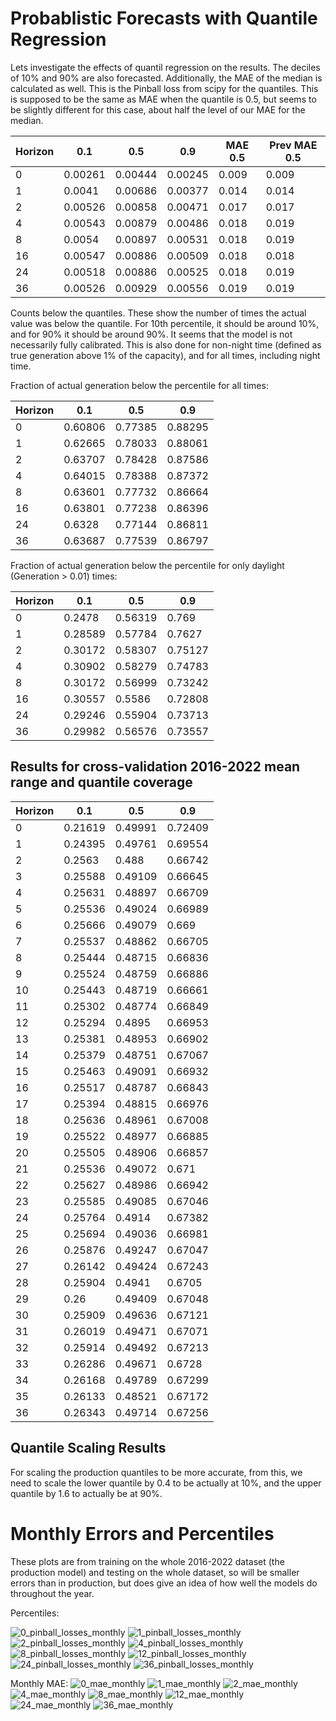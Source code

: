 

# Probablistic Forecasts with Quantile Regression

Lets investigate the effects of quantil regression on the results. The deciles of 10% and 90% are also forecasted.
Additionally, the MAE of the median is calculated as well. This is the Pinball loss from scipy for the quantiles.
This is supposed to be the same as MAE when the quantile is 0.5, but seems to be slightly different for this case, about half the level of
our MAE for the median.

| Horizon | 0.1   | 0.5   | 0.9   | MAE 0.5 | Prev MAE 0.5 |
|---------|-------|-------|-------|---------|---------|
| 0       | 0.00261 | 0.00444 | 0.00245 | 0.009   | 0.009 |
| 1       | 0.0041 | 0.00686 | 0.00377 | 0.014   | 0.014 |
| 2       | 0.00526 | 0.00858 | 0.00471 | 0.017   | 0.017 |
| 4       | 0.00543 | 0.00879 | 0.00486 | 0.018   | 0.019 |
| 8       | 0.0054 | 0.00897 | 0.00531 | 0.018   | 0.019 |
| 16      | 0.00547 | 0.00886 | 0.00509 | 0.018   | 0.018 |
| 24      | 0.00518 | 0.00886 | 0.00525 | 0.018   | 0.019 |
| 36      | 0.00526 | 0.00929 | 0.00556 | 0.019   | 0.019 |

Counts below the quantiles. These show the number of times the actual value was below the quantile.
For 10th percentile, it should be around 10%, and for 90% it should be around 90%. It seems that the model
is not necessarily fully calibrated. This is also done for non-night time (defined as true generation above 1% of the capacity), and
for all times, including night time.

Fraction of actual generation below the percentile for all times:

| Horizon | 0.1   | 0.5      | 0.9      |
|---------|-------|----------|----------|
| 0       | 0.60806 | 0.77385  | 0.88295  |
| 1       | 0.62665 | 0.78033  | 0.88061  |
| 2       | 0.63707 | 0.78428  | 0.87586  |
| 4       | 0.64015 | 0.78388  | 0.87372  |
| 8       | 0.63601 | 0.77732  | 0.86664  |
| 16      | 0.63801 | 0.77238    | 0.86396  |
| 24      | 0.6328 | 0.77144    | 0.86811  |
| 36      | 0.63687 | 0.77539   | 0.86797  |

Fraction of actual generation below the percentile for only daylight (Generation > 0.01) times:

| Horizon | 0.1   | 0.5   | 0.9   |
|---------|-------|-------|-------|
| 0       | 0.2478 | 0.56319| 0.769 |
| 1       | 0.28589| 0.57784 | 0.7627 |
| 2       | 0.30172 | 0.58307 | 0.75127 |
| 4       | 0.30902 | 0.58279 | 0.74783 |
| 8       | 0.30172 | 0.56999 | 0.73242 |
| 16      | 0.30557 | 0.5586 | 0.72808 |
| 24      | 0.29246 | 0.55904 | 0.73713 |
| 36      | 0.29982 | 0.56576 | 0.73557 |

## Results for cross-validation 2016-2022 mean range and quantile coverage

| Horizon | 0.1     | 0.5     | 0.9     |
|---------|---------|---------|---------|
| 0       | 0.21619 | 0.49991 | 0.72409 |
| 1       | 0.24395 | 0.49761 | 0.69554 |
| 2       | 0.2563  | 0.488   | 0.66742 |
| 3       | 0.25588 | 0.49109 | 0.66645 |
| 4       | 0.25631 | 0.48897 | 0.66709 |
| 5       | 0.25536 | 0.49024 | 0.66989 |
| 6       | 0.25666 | 0.49079 | 0.669   |
| 7       | 0.25537 | 0.48862 | 0.66705 |
| 8       | 0.25444 | 0.48715 | 0.66836 |
| 9       | 0.25524 | 0.48759 | 0.66886 |
| 10      | 0.25443 | 0.48719 | 0.66661 |
| 11      | 0.25302 | 0.48774 | 0.66849 |
| 12      | 0.25294 | 0.4895  | 0.66953 |
| 13      | 0.25381 | 0.48953 | 0.66902 |
| 14      | 0.25379 | 0.48751 | 0.67067 |
| 15      | 0.25463 | 0.49091 | 0.66932 |
| 16      | 0.25517 | 0.48787 | 0.66843 |
| 17      | 0.25394 | 0.48815 | 0.66976 |
| 18      | 0.25636 | 0.48961 | 0.67008 |
| 19      | 0.25522 | 0.48977 | 0.66885 |
| 20      | 0.25505 | 0.48906 | 0.66857 |
| 21      | 0.25536 | 0.49072 | 0.671   |
| 22      | 0.25627 | 0.48986 | 0.66942 |
| 23      | 0.25585 | 0.49085 | 0.67046 |
| 24      | 0.25764 | 0.4914  | 0.67382 |
| 25      | 0.25694 | 0.49036 | 0.66981 |
| 26      | 0.25876 | 0.49247 | 0.67047 |
| 27      | 0.26142 | 0.49424 | 0.67243 |
| 28      | 0.25904 | 0.4941  | 0.6705  |
| 29      | 0.26    | 0.49409 | 0.67048 |
| 30      | 0.25909 | 0.49636 | 0.67121 |
| 31      | 0.26019 | 0.49471 | 0.67071 |
| 32      | 0.25914 | 0.49492 | 0.67213 |
| 33      | 0.26286 | 0.49671 | 0.6728  |
| 34      | 0.26168 | 0.49789 | 0.67299 |
| 35      | 0.26133 | 0.48521 | 0.67172 |
| 36      | 0.26343 | 0.49714 | 0.67256 |


## Quantile Scaling Results

For scaling the production quantiles to be more accurate, from this, we need to scale
the lower quantile by 0.4 to be actually at 10%, and the upper quantile by 1.6 to actually be at 90%.


# Monthly Errors and Percentiles

These plots are from training on the whole 2016-2022 dataset (the production model) and testing on the whole dataset, so will be smaller errors than in production, but does give an idea of how well the models do throughout the year.

Percentiles:

![0_pinball_losses_monthly](https://github.com/openclimatefix/uk-pv-national-xg/assets/7170359/d02fc568-df2d-4989-9fcb-3ef0264a288b)
![1_pinball_losses_monthly](https://github.com/openclimatefix/uk-pv-national-xg/assets/7170359/fded24d7-2536-4153-b3ff-1e7382865acb)
![2_pinball_losses_monthly](https://github.com/openclimatefix/uk-pv-national-xg/assets/7170359/8294efac-8c91-4264-9816-a67092c155d5)
![4_pinball_losses_monthly](https://github.com/openclimatefix/uk-pv-national-xg/assets/7170359/9fbf9199-4bc0-4df7-8678-2e1e9138a276)
![8_pinball_losses_monthly](https://github.com/openclimatefix/uk-pv-national-xg/assets/7170359/0b99f433-0d9c-4c45-8185-bf6c0c91ed32)
![12_pinball_losses_monthly](https://github.com/openclimatefix/uk-pv-national-xg/assets/7170359/f563a760-6a89-4716-9a24-2581d424fce5)
![24_pinball_losses_monthly](https://github.com/openclimatefix/uk-pv-national-xg/assets/7170359/27b92f86-b1da-45a6-a939-a0cd9ca8707e)
![36_pinball_losses_monthly](https://github.com/openclimatefix/uk-pv-national-xg/assets/7170359/7692993b-b208-4351-8a48-cfe8b12e968a)


Monthly MAE:
![0_mae_monthly](https://github.com/openclimatefix/uk-pv-national-xg/assets/7170359/2736fafb-1fe7-45a0-84f6-bb9dfb2dfddc)
![1_mae_monthly](https://github.com/openclimatefix/uk-pv-national-xg/assets/7170359/07232ed6-fceb-47d5-b7f2-e0089869e210)
![2_mae_monthly](https://github.com/openclimatefix/uk-pv-national-xg/assets/7170359/f2c4b156-c388-4417-9548-aad49f8de89b)
![4_mae_monthly](https://github.com/openclimatefix/uk-pv-national-xg/assets/7170359/3267aeb4-228c-4c23-9678-a45e0ad696ed)
![8_mae_monthly](https://github.com/openclimatefix/uk-pv-national-xg/assets/7170359/9714f916-9d2e-401b-a493-710481a2a57a)
![12_mae_monthly](https://github.com/openclimatefix/uk-pv-national-xg/assets/7170359/a5373018-6a1e-4a5a-870f-d49c60af9284)
![24_mae_monthly](https://github.com/openclimatefix/uk-pv-national-xg/assets/7170359/50ab93e5-43ac-474d-98e9-9e85a04d6417)
![36_mae_monthly](https://github.com/openclimatefix/uk-pv-national-xg/assets/7170359/27b3b980-d394-4a5c-bd1f-43460291651f)
